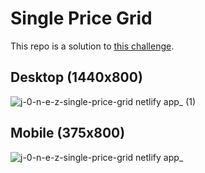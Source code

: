 # Single Price Grid

This repo is a solution to [this challenge](https://www.frontendmentor.io/challenges/single-price-grid-component-5ce41129d0ff452fec5abbbc).

## Desktop (1440x800)

![j-0-n-e-z-single-price-grid netlify app_ (1)](https://github.com/j-0-n-e-z/single-price-grid/assets/46866168/139160ab-85e5-40cb-b3b7-0750ab7bdedb)

## Mobile (375x800)

![j-0-n-e-z-single-price-grid netlify app_](https://github.com/j-0-n-e-z/single-price-grid/assets/46866168/75a98696-a126-4452-a6fb-e370885002ce)
